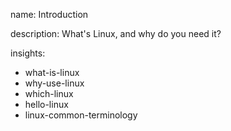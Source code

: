 name: Introduction

description: What's Linux, and why do you need it?

insights:
  - what-is-linux
  - why-use-linux
  - which-linux
  - hello-linux
  - linux-common-terminology